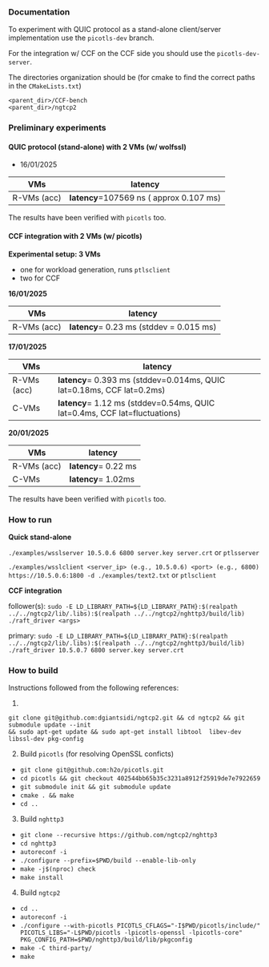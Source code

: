 ### Documentation

To experiment with QUIC protocol as a stand-alone client/server implementation use the `picotls-dev` branch.

For the integration w/ CCF on the CCF side you should use the `picotls-dev-server`.

The directories organization should be (for cmake to find the correct paths in the `CMakeLists.txt`)
```
<parent_dir>/CCF-bench
<parent_dir>/ngtcp2
```



### Preliminary experiments 

#### QUIC protocol (stand-alone) with 2 VMs (w/ wolfssl) 

- 16/01/2025
  
| VMs   |  latency  |
|---|---|
| R-VMs (acc)  | **latency**=107569 ns ( approx 0.107 ms)|

The results have been verified with `picotls` too.


#### CCF integration with 2 VMs (w/ picotls) 

**Experimental setup: 3 VMs**
- one for workload generation, runs `ptlsclient`
- two for CCF
  
**16/01/2025**
  
| VMs   |  latency  |
|---|---|
| R-VMs (acc)  | **latency**= 0.23 ms (stddev = 0.015 ms) |

**17/01/2025**
  
| VMs   |  latency  |
|---|---|
| R-VMs (acc)  | **latency**= 0.393 ms (stddev=0.014ms, QUIC lat=0.18ms, CCF lat=0.2ms)|
| C-VMs   | **latency**= 1.12 ms (stddev=0.54ms, QUIC lat=0.4ms, CCF lat=fluctuations)|


**20/01/2025**
  
| VMs   |  latency  |
|---|---|
| R-VMs (acc)  | **latency**= 0.22 ms|
| C-VMs   | **latency**= 1.02ms|


The results have been verified with `picotls` too.

### How to run

**Quick stand-alone**

`./examples/wsslserver 10.5.0.6 6800 server.key server.crt` or `ptlsserver`

`./examples/wsslclient <server_ip> (e.g., 10.5.0.6) <port> (e.g., 6800) https://10.5.0.6:1800 -d ./examples/text2.txt` or `ptlsclient`

**CCF integration**

follower(s): `sudo -E LD_LIBRARY_PATH=${LD_LIBRARY_PATH}:$(realpath ../../ngtcp2/lib/.libs):$(realpath ../../ngtcp2/nghttp3/build/lib) ./raft_driver <args>`

primary: `sudo -E LD_LIBRARY_PATH=${LD_LIBRARY_PATH}:$(realpath ../../ngtcp2/lib/.libs):$(realpath ../../ngtcp2/nghttp3/build/lib) ./raft_driver 10.5.0.7 6800 server.key server.crt`



### How to build

Instructions followed from the following references:

1)
```
git clone git@github.com:dgiantsidi/ngtcp2.git && cd ngtcp2 && git submodule update --init
&& sudo apt-get update && sudo apt-get install libtool  libev-dev libssl-dev pkg-config
```
2)  Build `picotls` (for resolving OpenSSL conficts)
  - `git clone git@github.com:h2o/picotls.git`
  - `cd picotls && git checkout 402544bb65b35c3231a8912f25919de7e7922659`
  - `git submodule init && git submodule update`
  - `cmake . && make`
  - `cd ..`
    
3) Build `nghttp3`
  - `git clone --recursive https://github.com/ngtcp2/nghttp3`
  - `cd nghttp3`
  - `autoreconf -i`
  - `./configure --prefix=$PWD/build --enable-lib-only`
  - `make -j$(nproc) check`
  - `make install`
    
4) Build `ngtcp2`
  - `cd ..`
  - `autoreconf -i`
  - `./configure --with-picotls PICOTLS_CFLAGS="-I$PWD/picotls/include/" PICOTLS_LIBS="-L$PWD/picotls -lpicotls-openssl -lpicotls-core" PKG_CONFIG_PATH=$PWD/nghttp3/build/lib/pkgconfig`
  - `make -C third-party/`
  - `make`
